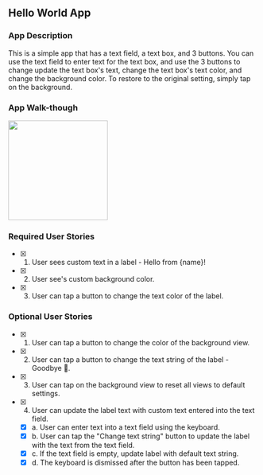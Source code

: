 ## Hello World App

### App Description
This is a simple app that has a text field, a text box, and 3 buttons. You can use the text field to enter text for the text box, and use the 3 buttons to change update the text box's text, change the text box's text color, and change the background color. To restore to the original setting, simply tap on the background.

### App Walk-though
<img src="https://www.imgurupload.com/images/2019/12/25/hello-world-app-demo.gif" width=200><br>

### Required User Stories
- [x] 1. User sees custom text in a label - Hello from {name}!
- [x] 2. User see's custom background color.
- [x] 3. User can tap a button to change the text color of the label.

### Optional User Stories
- [x] 1. User can tap a button to change the color of the background view.
- [x] 2. User can tap a button to change the text string of the label - Goodbye 👋.
- [x] 3. User can tap on the background view to reset all views to default settings.
- [x] 4. User can update the label text with custom text entered into the text field.
   - [x] a. User can enter text into a text field using the keyboard.
   - [x] b. User can tap the "Change text string" button to update the label with the text from the text field.
   - [x] c. If the text field is empty, update label with default text string.
   - [x] d. The keyboard is dismissed after the button has been tapped.

